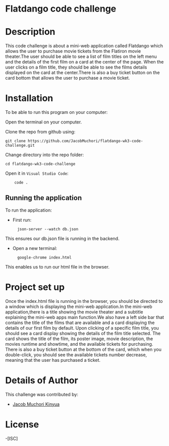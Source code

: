 # Flatdango code challenge

# Description
This code challenge is about a mini-web application called Flatdango which allows the user to purchase movie tickets from the Flatiron movie theater.The user should be able to see a list of film titles on the left menu and the details of the first film on a card at the center of the page. When the user clicks on a film title, they should be able to see the films details displayed on the card at the center.There is also a buy ticket button on the card bottom that allows the user to purchase a movie ticket.

# Installation
To be able to run this program on your computer:

Open the terminal on your computer.

Clone the repo from github using:

    git clone https://github.com/JacobMuchori/flatdango-wk3-code-challenge.git

Change directory into the repo folder:

    cd flatdango-wk3-code-challenge

Open it in ``Visual Studio Code``:

        code .

## Running the application
To run the application:

- First run:

        json-server --watch db.json 
    
    
This ensures our db.json file is running in the backend.

- Open a new terminal:

        google-chrome index.html 
    
This enables us to run our html file in the browser.


# Project set up
Once the index.html file is running in the browser, you should be directed to a window which is displaying the mini-web application.In the mini-web application,there is a title showing the movie theater and a subtitle explaining the mini-web apps main function.We also have a left side bar that contains the title of the films that are available and a card displaying the details of our first film by default. Upon clicking of a specific film title, you should see a card display showing the details of the film title selected. The card shows the title of the film, its poster image, movie description, the movies runtime and showtime, and the available tickets for purchasing. There is also a buy ticket button at the bottom of the card, which when you double-click, you should see the available tickets number decrease, meaning that the user has purchased a ticket.

# Details of Author
 This challenge was contributed by:
- [Jacob Muchori Kinyua](https://github.com/JacobMuchori)

# License
-[ISC]